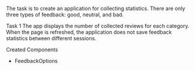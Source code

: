 The task is to create an application for collecting statistics. There are only three types of feedback: good, neutral, and bad.

Task 1
The app displays the number of collected reviews for each category. When the page is refreshed, the application does not save feedback statistics between different sessions.

Created Components

- FeedbackOptions
